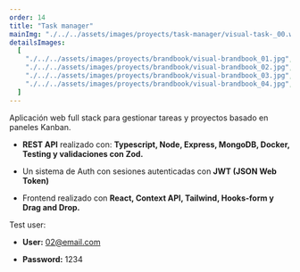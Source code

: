 ```yaml
---
order: 14
title: "Task manager"
mainImg: "./../../assets/images/proyects/task-manager/visual-task-_00.webp"
detailsImages:
  [
    "./../../assets/images/proyects/brandbook/visual-brandbook_01.jpg",
    "./../../assets/images/proyects/brandbook/visual-brandbook_02.jpg",
    "./../../assets/images/proyects/brandbook/visual-brandbook_03.jpg",
    "./../../assets/images/proyects/brandbook/visual-brandbook_04.jpg",
  ]
---
```


Aplicación web full stack para gestionar tareas y proyectos basado en paneles Kanban.

- **REST API** realizado con: **Typescript, Node, Express, MongoDB, Docker, Testing y validaciones con Zod.**

- Un sistema de Auth con sesiones autenticadas con **JWT (JSON Web Token)**

- Frontend realizado con **React, Context API, Tailwind, Hooks-form y Drag and Drop.**

Test user:

- **User:** 02@email.com

- **Password:** 1234
